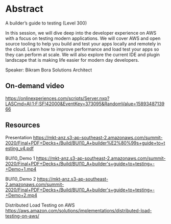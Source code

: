 # Abstract

A builder’s guide to testing (Level 300)

In this session, we will dive deep into the developer experience on AWS with a focus on testing modern applications. We will cover AWS and open source tooling to help you build and test your apps locally and remotely in the cloud. Learn how to improve performance and load test your apps so they can perform at scale. We will also explore the current IDE and plugin landscape that is making life easier for modern day developers.

Speaker: Bikram Bora
Solutions Architect

## On-demand video

<https://onlinexperiences.com/scripts/Server.nxp?LASCmd=AI:1;F:SF!42000&EventKey=373095&RandomValue=1589348713966>

## Resources

Presentation
<https://mkt-anz.s3-ap-southeast-2.amazonaws.com/summit-2020/Final+PDF+Decks+/Build/BUI10_A+builder%E2%80%99s+guide+to+testing_v4.pdf>

BUI10_Demo 1
<https://mkt-anz.s3-ap-southeast-2.amazonaws.com/summit-2020/Final+PDF+Decks+/Build/BUI10_A+builder's+guide+to+testing+-+Demo+1.mp4>

BUI10_Demo 2
<https://mkt-anz.s3-ap-southeast-2.amazonaws.com/summit-2020/Final+PDF+Decks+/Build/BUI10_A+builder's+guide+to+testing+-+Demo+2.mp4>

Distributed Load Testing on AWS
<https://aws.amazon.com/solutions/implementations/distributed-load-testing-on-aws/>
